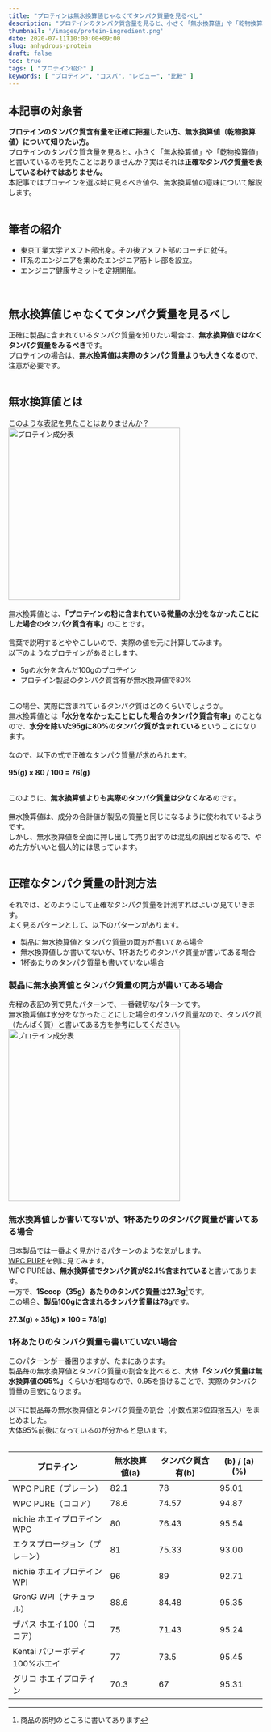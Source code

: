 ```yaml
---
title: "プロテインは無水換算値じゃなくてタンパク質量を見るべし"
description: "プロテインのタンパク質含量を見ると、小さく「無水換算値」や「乾物換算値」と書いているのを見たことはありませんか？実はそれは正確なタンパク質量を表しているわけではありません。本記事ではプロテインを選ぶ時に見るべき値や、無水換算値の意味について解説します。"
thumbnail: '/images/protein-ingredient.png'
date: 2020-07-11T10:00:00+09:00
slug: anhydrous-protein
draft: false
toc: true
tags: [ "プロテイン紹介" ]
keywords: [ "プロテイン", "コスパ", "レビュー", "比較" ]
---
```


## 本記事の対象者
<b>プロテインのタンパク質含有量を正確に把握したい方、無水換算値（乾物換算値）について知りたい方。</b><br>
プロテインのタンパク質含量を見ると、小さく「無水換算値」や「乾物換算値」と書いているのを見たことはありませんか？実はそれは<b>正確なタンパク質量を表しているわけではありません。</b><br>
本記事ではプロテインを選ぶ時に見るべき値や、無水換算値の意味について解説します。<br>
<br>

## 筆者の紹介
<ul class="focus">
  <li>東京工業大学アメフト部出身。その後アメフト部のコーチに就任。</li>
  <li>IT系のエンジニアを集めたエンジニア筋トレ部を設立。</li>
  <li>エンジニア健康サミットを定期開催。</li>
</ul>
<br>

## 無水換算値じゃなくてタンパク質量を見るべし
正確に製品に含まれているタンパク質量を知りたい場合は、<b>無水換算値ではなくタンパク質量をみるべき</b>です。<br>
プロテインの場合は、<b>無水換算値は実際のタンパク質量よりも大きくなる</b>ので、注意が必要です。<br>
<br>

## 無水換算値とは
このような表記を見たことはありませんか？<br>
<img width="340px" src="/images/protein-ingredient.png" alt="プロテイン成分表" /><br>
<br>
無水換算値とは、<b>「プロテインの粉に含まれている微量の水分をなかったことにした場合のタンパク質含有率」</b>のことです。<br>
<br>
言葉で説明するとややこしいので、実際の値を元に計算してみます。<br>
以下のようなプロテインがあるとします。<br>
<ul>
  <li>5gの水分を含んだ100gのプロテイン</li>
  <li>プロテイン製品のタンパク質含有が無水換算値で80%</li>
</ul>
<br>
この場合、実際に含まれているタンパク質はどのくらいでしょうか。<br>
無水換算値とは<b>「水分をなかったことにした場合のタンパク質含有率」</b>のことなので、<b>水分を除いた95gに80%のタンパク質が含まれている</b>ということになります。<br>
<br>
なので、以下の式で正確なタンパク質量が求められます。<br>
<br>
<b>95(g) × 80 / 100 = 76(g)</b>
<br>
<br>

このように、<b>無水換算値よりも実際のタンパク質量は少なくなる</b>のです。<br>
<br>
無水換算値は、成分の合計値が製品の質量と同じになるように使われているようです。<br>
しかし、無水換算値を全面に押し出して売り出すのは混乱の原因となるので、やめた方がいいと個人的には思っています。<br>
<br>

## 正確なタンパク質量の計測方法
それでは、どのようにして正確なタンパク質量を計測すればよいか見ていきます。<br>
よく見るパターンとして、以下のパターンがあります。<br>
<ul class="focus">
  <li>製品に無水換算値とタンパク質量の両方が書いてある場合</li>
  <li>無水換算値しか書いてないが、1杯あたりのタンパク質量が書いてある場合</li>
  <li>1杯あたりのタンパク質量も書いていない場合</li>
</ul>

### <i class="fa fa-check"></i>製品に無水換算値とタンパク質量の両方が書いてある場合
先程の表記の例で見たパターンで、一番親切なパターンです。<br>
無水換算値は水分をなかったことにした場合のタンパク質量なので、タンパク質（たんぱく質）と書いてある方を参考にしてください。
<br>
<img width="340px" src="/images/protein-ingredient.png" alt="プロテイン成分表" /><br>

### <i class="fa fa-check"></i>無水換算値しか書いてないが、1杯あたりのタンパク質量が書いてある場合
日本製品では一番よく見かけるパターンのような気がします。<br>
<a href="https://amzn.to/3ejXn6a" target="_blank" rel="nofollow">WPC PURE</a>を例に見てみます。<br>
WPC PUREは、<b>無水換算値でタンパク質が82.1%含まれている</b>と書いてあります。<br>
一方で、<b>1Scoop（35g）あたりのタンパク質量は27.3g</b>[^1]です。<br>
この場合、<b>製品100gに含まれるタンパク質量は78g</b>です。<br>
<br>
<b>27.3(g) ÷ 35(g) × 100 = 78(g)</b><br>

[^1]: 商品の説明のところに書いてあります

### <i class="fa fa-check"></i>1杯あたりのタンパク質量も書いていない場合
このパターンが一番困りますが、たまにあります。<br>
製品毎の無水換算値とタンパク質量の割合を比べると、大体<b>「タンパク質量は無水換算値の95%」</b>くらいが相場なので、0.95を掛けることで、実際のタンパク質量の目安になります。<br>
<br>
以下に製品毎の無水換算値とタンパク質量の割合（小数点第3位四捨五入）をまとめました。<br>
大体95%前後になっているのが分かると思います。<br>
<br>

| プロテイン                     | 無水換算値(a) | タンパク質含有(b) | (b) / (a) (%) |
|-----------------------------|-----------|-------------|------------------------|
| WPC PURE（プレーン）            | 82.1      | 78          | 95.01                 |
| WPC PURE（ココア）              | 78.6      | 74.57       | 94.87                  |
| nichie ホエイプロテイン WPC     | 80        | 76.43       | 95.54                  |
| エクスプロージョン（プレーン）       | 81       | 75.33        | 93.00                 |
| nichie ホエイプロテイン WPI     | 96       | 89          | 92.71                  |
| GronG WPI（ナチュラル）          | 88.6      | 84.48       | 95.35                  |
| ザバス ホエイ100（ココア）         | 75        | 71.43       | 95.24                  |
| Kentai パワーボディ100%ホエイ    | 77        | 73.5       | 95.45                  |
| グリコ ホエイプロテイン           | 70.3       | 67         | 95.31                  |
